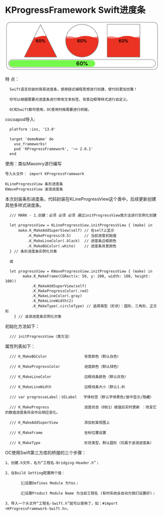 
# KProgressFramework Swift进度条
![Image](https://github.com/questerMan/KProgressFramework/blob/master/zhanshi.png)

特 点：

      Swift语言封装的简易进度条，使用链式编程思想进行创建，使代码更加优雅！
      
      你可以根据需要对进度条进行修改文本标签、背景边框等样式进行自定义。
      
      OC和Swift都可使用，OC使用时候需要进行桥接。
      
cocoapod导入:

      platform :ios, '13.0'

      target 'demoName' do
        use_frameworks!
        pod 'KProgressFramework', '~> 2.0.1'
      end

使用：类似Masonry进行编写

    导入头文件： import KProgressFramework
    
    KLineProgressView 条形进度条
    KWaveProgressView 波浪进度条

本次封装条形进度条，代码封装在KLineProgressView这个类中，后续更新创建其他多样式进度条。

      /// MARK - 1.创建：必须 必须 必须 通过initProgressView类方法进行实例化创建

      let progressView = KLineProgressView.initProgressView { (make) in    
          make.K_MakeAddSuperView(self) // 在self上显示
              .K_MakeProgress(0.5)      // 当前进度初始值
              .K_MakeLineColor(.black)  // 进度条边框颜色
              .K_MakeBGColor(.white)    // 进度条背景颜色
      } // 条形进度条实例化对象
      
      或
      
      let progressView = KWaveProgressView.initProgressView { (make) in
            make.K_MakeFrame(CGRect(x: 50, y: 200, width: 100, height: 100))
                .K_MakeAddSuperView(self)
                .K_MakeProgressColor(.red)
                .K_MakeLineColor(.gray)
                .K_MakeLineWidth(2)
                .K_MakeType(.circleType) // 选择类型（形状）：圆形、三角形、正方形
        } // 波浪进度条实例化对象
      
      

初始化方法如下：

      /// initProgressView（类方法）

属性列表如下：

      /// K_MakeBGColor                 背景颜色（默认白色）

      /// K_MakeProgressColor           进度颜色（默认绿色）

      /// K_MakeLineColor               边框线条颜色（默认灰色）

      /// K_MakeLineWidth               边框线条大小（默认1.0）

      /// var progresseLabel：UILabel   字体标签（默认字体黑色/居中显示/隐藏）

      /// K_MakeProgress                进度状态（0到1）赋值后实时更新 ：改变它的数值进度条将会作出相应变化。

      /// K_MakeAddSuperView            添加到某视图上

      /// K_MakeFrame                   坐标位置设置
     
      /// K_MakeType                    形状类型，默认圆形（仅属于波浪进度条）


OC使用Swift第三方库的桥接的三个步骤：
      
    1、创建.h文件，名为“工程名-Bridging-Header.h”；
    
    2、在Build Setting配置两个值： 
    
           1⃣️设置Defines Module 为Yes； 
           
           2⃣️设置Product Module Name 为当前工程名 (有时系统会自动为我们设置好)；
    
    3、导入一个头文件“工程名-Swift.h”就可以使用了，如：#import <KProgressFramework-Swift.h>。
     
